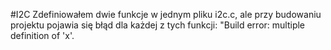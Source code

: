 #I2C
Zdefiniowałem dwie funkcje w jednym pliku i2c.c, ale przy budowaniu projektu pojawia się błąd dla każdej z tych funkcji: "Build error: multiple definition of 'x'.
